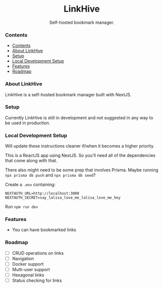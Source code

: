<h1 align="center">LinkHive</h2>
<p align="center">Self-hosted bookmark manager.</p>

### Contents
- [Contents](#contents)
- [About LinkHive](#about-linkhive)
- [Setup](#setup)
- [Local Development Setup](#local-development-setup)
- [Features](#features)
- [Roadmap](#roadmap)

### About LinkHive
LinkHive is a self-hosted bookmark manager built with NextJS.

### Setup
Currently LinkHive is still in development and not suggested in any way to be used in production.
### Local Development Setup
Will update these instructions cleaner if/when it becomes a higher priority.

This is a ReactJS app using NextJS. So you'll need all of the dependencies that come along with that.

There also might need to be some prep that involves Prisma. Maybe running `npx prisma db push` and `npx prisma db seed`?

Create a `.env` containing:
```
NEXTAUTH_URL=http://localhost:3000
NEXTAUTH_SECRET=say_lalisa_love_me_lalisa_love_me_hey
```

Run `npm run dev`


### Features
- You can have bookmarked links

### Roadmap
- [ ] CRUD operations on links
- [ ] Navigation
- [ ] Docker support
- [ ] Multi-user support
- [ ] Hexagonal links
- [ ] Status checking for links